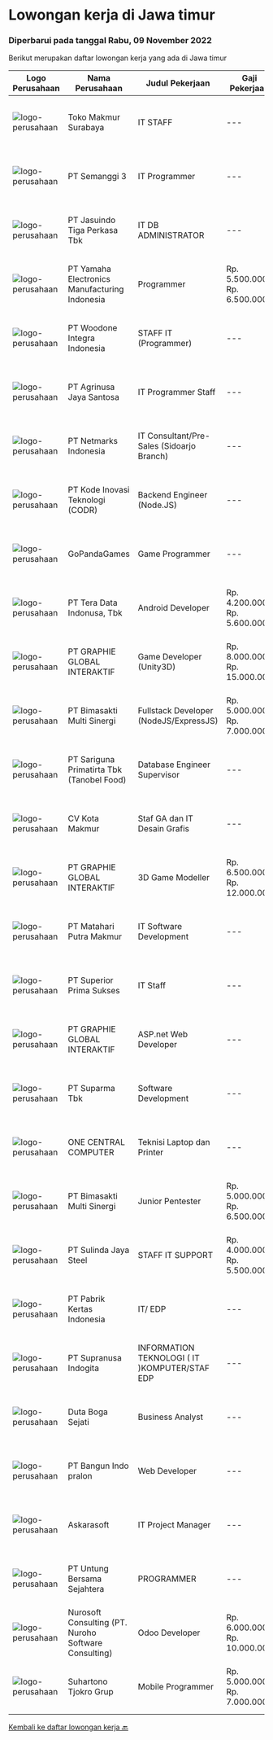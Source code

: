 
  # Lowongan kerja di Jawa timur

  ### Diperbarui pada tanggal Rabu, 09 November 2022

  Berikut merupakan daftar lowongan kerja yang ada di Jawa timur

  |Logo Perusahaan | Nama Perusahaan | Judul Pekerjaan | Gaji Pekerjaan | Lokasi | Deskripsi | Tanggal diunggah | Pranala |
  | -------------- | --------------- | --------------- | --------- | --------- | -------------- | ------- | ----------- |
  |![logo-perusahaan](https://image-service-cdn.seek.com.au/35656d91f04ad9833ddb6e5fd9466d8bf1dc606f/ee4dce1061f3f616224767ad58cb2fc751b8d2dc)|Toko Makmur Surabaya|IT STAFF|---|Surabaya|Kualifikasi :1. Pendidikan Min SMK/D3/S1 lebih diutamakan Jurusan Informatika / Komputer2. Max 27 Tahun3. Memiliki Pengetahuan yang luas tentang...|Selasa, 08 November 2022|https://www.jobstreet.co.id/id/job/it-staff-4097253?token=0~1dfb3bb2-904d-41e1-b38d-aa57d7d1d819&sectionRank=1&jobId=jobstreet-id-job-4097253|
|![logo-perusahaan](https://image-service-cdn.seek.com.au/095b4d099c7faf330029dd372af69fcd7f72e2e5/ee4dce1061f3f616224767ad58cb2fc751b8d2dc)|PT Semanggi 3|IT Programmer|---|Surabaya|Semanggi Tiga adalah perusahaan Jasa Tenaga Alih Daya yang berkembang pesat dan memiliki kantor pusat di Surabaya. Kami sedang melakukan pengembangan...|Senin, 07 November 2022|https://www.jobstreet.co.id/id/job/it-programmer-4096162?token=0~1dfb3bb2-904d-41e1-b38d-aa57d7d1d819&sectionRank=2&jobId=jobstreet-id-job-4096162|
|![logo-perusahaan](https://image-service-cdn.seek.com.au/af38d604e6f81bafc849d1c25c6e20a1e8cbc479/ee4dce1061f3f616224767ad58cb2fc751b8d2dc)|PT Jasuindo Tiga Perkasa Tbk|IT DB ADMINISTRATOR|---|Sidoarjo|SPESIFIKASI PEKERJAAN :  Bertanggung jawab dalam  installasi, setup, konfigurasi dan  manajemen database server dalam scope perusahaan....|Senin, 07 November 2022|https://www.jobstreet.co.id/id/job/it-db-administrator-4096493?token=0~1dfb3bb2-904d-41e1-b38d-aa57d7d1d819&sectionRank=3&jobId=jobstreet-id-job-4096493|
|![logo-perusahaan](https://image-service-cdn.seek.com.au/3e80c013d0ad36f8d56506e29307f4da20fad0be/ee4dce1061f3f616224767ad58cb2fc751b8d2dc)|PT Yamaha Electronics Manufacturing Indonesia|Programmer|Rp. 5.500.000-Rp. 6.500.000|Jawa Timur|Responsibilities:Designing, coding and improving company web pages, programs and applications.Requirement: Minimum Diploma (D3) of Computer...|Selasa, 08 November 2022|https://www.jobstreet.co.id/id/job/programmer-4097553?token=0~1dfb3bb2-904d-41e1-b38d-aa57d7d1d819&sectionRank=4&jobId=jobstreet-id-job-4097553|
|![logo-perusahaan](https://image-service-cdn.seek.com.au/71c3467d774d6e6b49598bc17224040e40898724/ee4dce1061f3f616224767ad58cb2fc751b8d2dc)|PT Woodone Integra Indonesia|STAFF IT (Programmer)|---|Sidoarjo|STAFF IT (Programmer) : Mengolah database Mengelola teknologi web server Melakukan integrasi cloud computing Membangun software server side Mengatur...|Senin, 07 November 2022|https://www.jobstreet.co.id/id/job/staff-it-programmer-4096284?token=0~1dfb3bb2-904d-41e1-b38d-aa57d7d1d819&sectionRank=5&jobId=jobstreet-id-job-4096284|
|![logo-perusahaan](https://image-service-cdn.seek.com.au/995ee6fb4bd3a793aa14ae0a57f696ae9d77ee66/ee4dce1061f3f616224767ad58cb2fc751b8d2dc)|PT Agrinusa Jaya Santosa|IT Programmer Staff|---|Surabaya|Kualifikasi: Skill(s): PHP, SQL, Android, Oracle db, SQL Query Pendidikan terakhir D3/S1 jurusan Teknologi Informatika. Pengalaman minimal 1-2 tahun...|Senin, 07 November 2022|https://www.jobstreet.co.id/id/job/it-programmer-staff-4095419?token=0~1dfb3bb2-904d-41e1-b38d-aa57d7d1d819&sectionRank=6&jobId=jobstreet-id-job-4095419|
|![logo-perusahaan](https://image-service-cdn.seek.com.au/70d04e3ce9db8d3018f940c9b7350b25d6c5e04b/ee4dce1061f3f616224767ad58cb2fc751b8d2dc)|PT Netmarks Indonesia|IT Consultant/Pre-Sales (Sidoarjo Branch)|---|Sidoarjo|Requirements: Degree in Computer Science, Information Technology or a related field (open for fresh graduate) Strong problem solving, prioritization...|Senin, 07 November 2022|https://www.jobstreet.co.id/id/job/it-consultant-pre-sales-sidoarjo-branch-4096208?token=0~1dfb3bb2-904d-41e1-b38d-aa57d7d1d819&sectionRank=7&jobId=jobstreet-id-job-4096208|
|![logo-perusahaan](https://image-service-cdn.seek.com.au/6d97a4ffe0f325e8e84b260a2064eead4009eff7/ee4dce1061f3f616224767ad58cb2fc751b8d2dc)|PT Kode Inovasi Teknologi (CODR)|Backend Engineer (Node.JS)|---|Yogyakarta|Requirements: Candidate must possess at least Bachelor's Degree in Engineering (Computer/Telecommunication), Computer Science/Information Technology...|Selasa, 08 November 2022|https://www.jobstreet.co.id/id/job/backend-engineer-node.js-4097631?token=0~1dfb3bb2-904d-41e1-b38d-aa57d7d1d819&sectionRank=8&jobId=jobstreet-id-job-4097631|
|![logo-perusahaan](https://image-service-cdn.seek.com.au/5291a6c89d34c27334bace2b2bd1f37789e8470e/ee4dce1061f3f616224767ad58cb2fc751b8d2dc)|GoPandaGames|Game Programmer|---|Surabaya|Deskripsi Pekerjaan Memprogram aset game dari Illustrator / Game Artist Bertanggung jawab atas efek sound Mengikuti arahan dan terbuka terhadap saran...|Senin, 07 November 2022|https://www.jobstreet.co.id/id/job/game-programmer-4096602?token=0~1dfb3bb2-904d-41e1-b38d-aa57d7d1d819&sectionRank=9&jobId=jobstreet-id-job-4096602|
|![logo-perusahaan](https://image-service-cdn.seek.com.au/a78492c63e5c752ccb64ae455b3a1fd1e76fe81d/ee4dce1061f3f616224767ad58cb2fc751b8d2dc)|PT Tera Data Indonusa, Tbk|Android Developer|Rp. 4.200.000-Rp. 5.600.000|Surabaya|Melakukan maintain legacy code, serta melakukan pengembangan aplikasi baru sesuai dengan kebutuhan perusahaan.  Melakukan desain dan pengembangan...|Senin, 07 November 2022|https://www.jobstreet.co.id/id/job/android-developer-4096268?token=0~1dfb3bb2-904d-41e1-b38d-aa57d7d1d819&sectionRank=10&jobId=jobstreet-id-job-4096268|
|![logo-perusahaan](https://image-service-cdn.seek.com.au/f9a751ea24d68e4658d0eb7882e2db58a9b95cb0/ee4dce1061f3f616224767ad58cb2fc751b8d2dc)|PT GRAPHIE GLOBAL INTERAKTIF|Game Developer (Unity3D)|Rp. 8.000.000-Rp. 15.000.000|Jakarta Raya|Deskripsi Pekerjaan : Usia maksimal 40 tahun Pendidikan terakhir minimal D3 Menyenangi dunia aplikasi komputer dan pembuatan game Mempunyai kemampuan...|Selasa, 08 November 2022|https://www.jobstreet.co.id/id/job/game-developer-unity3d-4097437?token=0~1dfb3bb2-904d-41e1-b38d-aa57d7d1d819&sectionRank=11&jobId=jobstreet-id-job-4097437|
|![logo-perusahaan](https://image-service-cdn.seek.com.au/3c3597528a656ba0a7299263a04fc9ed9cb02b85/ee4dce1061f3f616224767ad58cb2fc751b8d2dc)|PT Bimasakti Multi Sinergi|Fullstack Developer (NodeJS/ExpressJS)|Rp. 5.000.000-Rp. 7.000.000|Surabaya|Requirements : Having at least 1 years experience as Fullstack Developer Minimum Diploma or Bachelor's Degree majoring in Computer Science/...|Senin, 07 November 2022|https://www.jobstreet.co.id/id/job/fullstack-developer-nodejs-expressjs-4097108?token=0~1dfb3bb2-904d-41e1-b38d-aa57d7d1d819&sectionRank=12&jobId=jobstreet-id-job-4097108|
|![logo-perusahaan](https://image-service-cdn.seek.com.au/4612f3a5fed5d41ab7f63faf2a09b8428ab4ec50/ee4dce1061f3f616224767ad58cb2fc751b8d2dc)|PT Sariguna Primatirta Tbk (Tanobel Food)|Database Engineer Supervisor|---|Surabaya|Description:This position will be working to design, implement and maintain a Data Warehouse solution. Collaborating with key stakeholders across many...|Sabtu, 05 November 2022|https://www.jobstreet.co.id/id/job/database-engineer-supervisor-4083308?token=0~1dfb3bb2-904d-41e1-b38d-aa57d7d1d819&sectionRank=13&jobId=jobstreet-id-job-4083308|
|![logo-perusahaan](https://image-service-cdn.seek.com.au/610f6ec06930d8612ae513c0296af9f075af483d/ee4dce1061f3f616224767ad58cb2fc751b8d2dc)|CV Kota Makmur|Staf GA dan IT Desain Grafis|---|Surabaya|Tugas &amp; Tanggung Jawab Staf GA &amp; IT Desain Grafis:Sebagai GA: Merekap melaporkan absensi dan kehadiran karyawan. Mengurus dan monitoring...|Rabu, 02 November 2022|https://www.jobstreet.co.id/id/job/staf-ga-dan-it-desain-grafis-4090005?token=0~1dfb3bb2-904d-41e1-b38d-aa57d7d1d819&sectionRank=14&jobId=jobstreet-id-job-4090005|
|![logo-perusahaan](https://image-service-cdn.seek.com.au/f9a751ea24d68e4658d0eb7882e2db58a9b95cb0/ee4dce1061f3f616224767ad58cb2fc751b8d2dc)|PT GRAPHIE GLOBAL INTERAKTIF|3D Game Modeller|Rp. 6.500.000-Rp. 12.000.000|Bali|Job Responsibilities: Creating 3D Model character for game Smoothing a 3D file Editing 3D File UV Unwrap texturing Humanoid Rigging Required Software...|Senin, 07 November 2022|https://www.jobstreet.co.id/id/job/3d-game-modeller-4095478?token=0~1dfb3bb2-904d-41e1-b38d-aa57d7d1d819&sectionRank=15&jobId=jobstreet-id-job-4095478|
|![logo-perusahaan](https://image-service-cdn.seek.com.au/2620d22b98b23f96d76fc986322a6df3897ee740/ee4dce1061f3f616224767ad58cb2fc751b8d2dc)|PT Matahari Putra Makmur|IT Software Development|---|Pasuruan|Kualifikasi: Minimal D3/S1 Teknik Informatika/Komputer Usia Maksimal 35 tahun Fulstack Web Development (PHP, Javascript, CSS) Menguasai Framework...|Jumat, 04 November 2022|https://www.jobstreet.co.id/id/job/it-software-development-4094781?token=0~1dfb3bb2-904d-41e1-b38d-aa57d7d1d819&sectionRank=16&jobId=jobstreet-id-job-4094781|
|![logo-perusahaan](https://image-service-cdn.seek.com.au/c392f9cd52b6738a8feebe6fec11019006c23da0/ee4dce1061f3f616224767ad58cb2fc751b8d2dc)|PT Superior Prima Sukses|IT Staff|---|Surabaya|Deskripsi Pekerjaan: Membuat program untuk kebutuhan perusahaan (perencanaan dan merancang struktur hingga tampilan program) Mengelola sistem database...|Rabu, 02 November 2022|https://www.jobstreet.co.id/id/job/it-staff-4090628?token=0~1dfb3bb2-904d-41e1-b38d-aa57d7d1d819&sectionRank=17&jobId=jobstreet-id-job-4090628|
|![logo-perusahaan](https://image-service-cdn.seek.com.au/f9a751ea24d68e4658d0eb7882e2db58a9b95cb0/ee4dce1061f3f616224767ad58cb2fc751b8d2dc)|PT GRAPHIE GLOBAL INTERAKTIF|ASP.net Web Developer|---|Jakarta Raya|Kualifikasi : Diutamakan yang sudah berpengalaman web programming minimal setahun Menyukai pekerjaan coding (pasion in coding) Bersemangat belajar...|Minggu, 06 November 2022|https://www.jobstreet.co.id/id/job/asp.net-web-developer-4084510?token=0~1dfb3bb2-904d-41e1-b38d-aa57d7d1d819&sectionRank=18&jobId=jobstreet-id-job-4084510|
|![logo-perusahaan](https://image-service-cdn.seek.com.au/82b75efcba87cd726beaad8112ac3955c5c4af13/ee4dce1061f3f616224767ad58cb2fc751b8d2dc)|PT Suparma Tbk|Software Development|---|Surabaya|Deskripsi: Mempunyai tugas untuk mengembangkan, menciptakan, dan memodifikasi software aplikasi komputer ataupun program sesuai dengan prosedur dan...|Jumat, 04 November 2022|https://www.jobstreet.co.id/id/job/software-development-4094549?token=0~1dfb3bb2-904d-41e1-b38d-aa57d7d1d819&sectionRank=19&jobId=jobstreet-id-job-4094549|
|![logo-perusahaan](https://i.ibb.co/sqvTCh9/112815900-stock-vector-no-image-available-icon-flat-vector.webp)|ONE CENTRAL COMPUTER|Teknisi Laptop dan Printer|---|Jawa Timur|Kualifikasi Usia : Max 30 Tahun Pendidikan : Min. SMA/SMK Sederajat Jujur, Disiplin, Tanggung Jawab Diutamakan memiliki pengalaman sebagai teknisi...|Selasa, 08 November 2022|https://www.jobstreet.co.id/id/job/teknisi-laptop-dan-printer-4098161?token=0~1dfb3bb2-904d-41e1-b38d-aa57d7d1d819&sectionRank=20&jobId=jobstreet-id-job-4098161|
|![logo-perusahaan](https://image-service-cdn.seek.com.au/3c3597528a656ba0a7299263a04fc9ed9cb02b85/ee4dce1061f3f616224767ad58cb2fc751b8d2dc)|PT Bimasakti Multi Sinergi|Junior Pentester|Rp. 5.000.000-Rp. 6.500.000|Surabaya|Job Description : Perform API testing and crosscheck the documentation Perform microservice testing and crosscheck with business logic Carry out...|Sabtu, 05 November 2022|https://www.jobstreet.co.id/id/job/junior-pentester-4083124?token=0~1dfb3bb2-904d-41e1-b38d-aa57d7d1d819&sectionRank=21&jobId=jobstreet-id-job-4083124|
|![logo-perusahaan](https://image-service-cdn.seek.com.au/3bf05bd860534428f5b2749e1cc79f585f5a9162/ee4dce1061f3f616224767ad58cb2fc751b8d2dc)|PT Sulinda Jaya Steel|STAFF IT SUPPORT|Rp. 4.000.000-Rp. 5.500.000|Jawa Timur|Kualifikasi: Muda, Jujur, mau kerja keras dan siap untuk keliling di lapangan Usia di bawah 35 Tahun Berpengalaman di bidang IT Memahami dan menguasai...|Selasa, 01 November 2022|https://www.jobstreet.co.id/id/job/staff-it-support-4089540?token=0~1dfb3bb2-904d-41e1-b38d-aa57d7d1d819&sectionRank=22&jobId=jobstreet-id-job-4089540|
|![logo-perusahaan](https://image-service-cdn.seek.com.au/a14015e7aaea16b465bb752f39cdf747fb242aaf/ee4dce1061f3f616224767ad58cb2fc751b8d2dc)|PT Pabrik Kertas Indonesia|IT/ EDP|---|Surabaya|Minimal S1 Teknik Informatika Berpengalaman minimal 2 TH di bidang IT Menguasai pemrograman MYSQL, HTML, Javascript, VPN, jaringan internet, dll...|Rabu, 02 November 2022|https://www.jobstreet.co.id/id/job/it-edp-4091455?token=0~1dfb3bb2-904d-41e1-b38d-aa57d7d1d819&sectionRank=23&jobId=jobstreet-id-job-4091455|
|![logo-perusahaan](https://image-service-cdn.seek.com.au/f6d67ee13d0652772d5359a0e4fa552cd199374e/ee4dce1061f3f616224767ad58cb2fc751b8d2dc)|PT Supranusa Indogita|INFORMATION TEKNOLOGI ( IT )KOMPUTER/STAF EDP|---|Sidoarjo|Deskripsi Pekerjaan: Mampu Memperbaiki Portable Komputer(notebook), PC, Printer, Scanner, Alat-alat komputer Lainnya) serta PHBX dan CCTV Menguasai...|Selasa, 01 November 2022|https://www.jobstreet.co.id/id/job/information-teknologi-it-komputer-staf-edp-4089195?token=0~1dfb3bb2-904d-41e1-b38d-aa57d7d1d819&sectionRank=24&jobId=jobstreet-id-job-4089195|
|![logo-perusahaan](https://i.ibb.co/sqvTCh9/112815900-stock-vector-no-image-available-icon-flat-vector.webp)|Duta Boga Sejati|Business Analyst|---|Surabaya|Kualifikasi Usia : Max 35 Tahun Pendidikan : Min. S1 Jurusan Statistik, Akutansi, atau Matematika Fresh Graduate dipersilahkan melamar Jujur,...|Selasa, 08 November 2022|https://www.jobstreet.co.id/id/job/business-analyst-4098061?token=0~1dfb3bb2-904d-41e1-b38d-aa57d7d1d819&sectionRank=25&jobId=jobstreet-id-job-4098061|
|![logo-perusahaan](https://image-service-cdn.seek.com.au/2c6a753b827e3f8f7fe639b44294afd0be8db840/ee4dce1061f3f616224767ad58cb2fc751b8d2dc)|PT Bangun Indo pralon|Web Developer|---|Surabaya|Tanggung jawab: Mengembangkan website dan aplikasi software mendesain, mengembangkan dan memelihara. Mengarahkan atau melakukan pembaruan situs Web....|Jumat, 04 November 2022|https://www.jobstreet.co.id/id/job/web-developer-4082627?token=0~1dfb3bb2-904d-41e1-b38d-aa57d7d1d819&sectionRank=26&jobId=jobstreet-id-job-4082627|
|![logo-perusahaan](https://image-service-cdn.seek.com.au/67a301866e5d151dee172ad98fb9728d0b4551aa/ee4dce1061f3f616224767ad58cb2fc751b8d2dc)|Askarasoft|IT Project Manager|---|Surabaya|Tanggung Jawab Pekerjaan Koordinasi dengan tim developer untuk memantau perkembangan proyek Melakukan kickoff meeting dengan pelanggan Menyusun...|Rabu, 02 November 2022|https://www.jobstreet.co.id/id/job/it-project-manager-4092295?token=0~1dfb3bb2-904d-41e1-b38d-aa57d7d1d819&sectionRank=27&jobId=jobstreet-id-job-4092295|
|![logo-perusahaan](https://image-service-cdn.seek.com.au/cce4c162b3e8b36fbd37562631c9dfc8a4182e2b/ee4dce1061f3f616224767ad58cb2fc751b8d2dc)|PT Untung Bersama Sejahtera|PROGRAMMER|---|Surabaya|Kualifikasi: S1 Teknik Informatika / Komputer / Sistem Informasi IPK min. 3.00 Usia maksimal 27 tahun Menguasai SQL Command, OS Windows, Delphi /...|Jumat, 04 November 2022|https://www.jobstreet.co.id/id/job/programmer-4093888?token=0~1dfb3bb2-904d-41e1-b38d-aa57d7d1d819&sectionRank=28&jobId=jobstreet-id-job-4093888|
|![logo-perusahaan](https://image-service-cdn.seek.com.au/c113245923b72d0b6276d27d4c7a88eea9ca2fea/ee4dce1061f3f616224767ad58cb2fc751b8d2dc)|Nurosoft Consulting (PT. Nuroho Software Consulting)|Odoo Developer|Rp. 6.000.000-Rp. 10.000.000|Jawa Timur|Odoo Developer will be responsible for Odoo customizations and will work closely with Business Analyst to develop Odoo customization according to...|Minggu, 06 November 2022|https://www.jobstreet.co.id/id/job/odoo-developer-4084915?token=0~1dfb3bb2-904d-41e1-b38d-aa57d7d1d819&sectionRank=29&jobId=jobstreet-id-job-4084915|
|![logo-perusahaan](https://image-service-cdn.seek.com.au/74c2b8b81d52a50affff55bcbc8d6017de2fb283/ee4dce1061f3f616224767ad58cb2fc751b8d2dc)|Suhartono Tjokro Grup|Mobile Programmer|Rp. 5.000.000-Rp. 7.000.000|Surabaya|Kualifikasi : Pendidikan minimal SMK dengan pengalaman minimal 5 tahun Pendidikan S1 Sistem / Teknik Informatika dengan pengalaman minimal 3 tahun...|Sabtu, 05 November 2022|https://www.jobstreet.co.id/id/job/mobile-programmer-4082912?token=0~1dfb3bb2-904d-41e1-b38d-aa57d7d1d819&sectionRank=30&jobId=jobstreet-id-job-4082912|


  [Kembali ke daftar lowongan kerja 🔙](../README.md#daftar-lowongan-kerja)
  